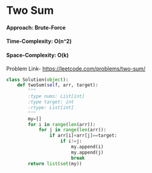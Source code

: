# Two Sum

#### Approach: Brute-Force
#### Time-Complexity: O(n^2)
#### Space-Complexity: O(k)

Problem Link- https://leetcode.com/problems/two-sum/

```python
class Solution(object):
    def twoSum(self, arr, target):
        """
        :type nums: List[int]
        :type target: int
        :rtype: List[int]
        """
        my=[]
        for i in range(len(arr)):
            for j in range(len(arr)):
                if arr[i]+arr[j]==target:
                    if i!=j:
                        my.append(i)
                        my.append(j)
                        break
        return list(set(my))
``` 
